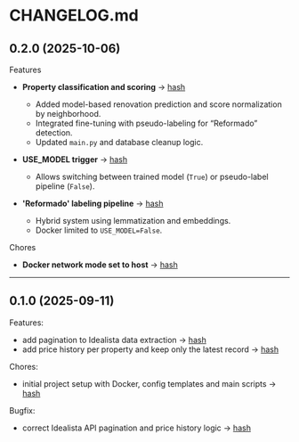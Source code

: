 # CHANGELOG.md

## 0.2.0 (2025-10-06)

Features
- **Property classification and scoring** -> [hash](https://github.com/RBMKP2400/Idealista/commit/9172798c4302b5afd8186031b1e4df2bf8d40481)  
  - Added model-based renovation prediction and score normalization by neighborhood.  
  - Integrated fine-tuning with pseudo-labeling for “Reformado” detection.  
  - Updated `main.py` and database cleanup logic.

- **USE_MODEL trigger** -> [hash](https://github.com/RBMKP2400/Idealista/commit/5ba59381538f0fd46be1a37a6e39971ad0e016e5)  
  - Allows switching between trained model (`True`) or pseudo-label pipeline (`False`).

- **'Reformado' labeling pipeline** -> [hash](https://github.com/RBMKP2400/Idealista/commit/fab30fd2ea2303f8cf0951323100569888150cb0)  
  - Hybrid system using lemmatization and embeddings.  
  - Docker limited to `USE_MODEL=False`.

Chores
- **Docker network mode set to host** -> [hash](https://github.com/RBMKP2400/Idealista/commit/645427e2fb7b4914896e499627f72953226276b3)

---

## 0.1.0 (2025-09-11)

Features:
  - add pagination to Idealista data extraction -> [hash](https://github.com/RBMKP2400/Idealista/commit/96eaf91d625b86715c070cb8a1d715c5d1a9eed6)
  - add price history per property and keep only the latest record -> [hash](https://github.com/RBMKP2400/Idealista/commit/671578f3cb8fffd8f705851ba772dbb812977a6b)

Chores:
  - initial project setup with Docker, config templates and main scripts -> [hash](https://github.com/RBMKP2400/Idealista/commit/62166ac1b98859abf24492818e245b9405e0b47f)

Bugfix:
  - correct Idealista API pagination and price history logic -> [hash](https://github.com/RBMKP2400/Idealista/commit/0a2462cdf7f4c5fb4912b4807a10b93bee1e3f71)
